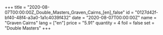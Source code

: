 +++
title = "2020-08-07T00:00:00Z_Double_Masters_Graven_Cairns_[en]_false"
id = "0127d42f-bf40-48f4-a3a0-1a1c4039f432"
date = "2020-08-07T00:00:00Z"
name = "Graven Cairns"
lang = ["en"]
price = "5.91"
quantity = 4
foil = false
set = "Double Masters"
+++
